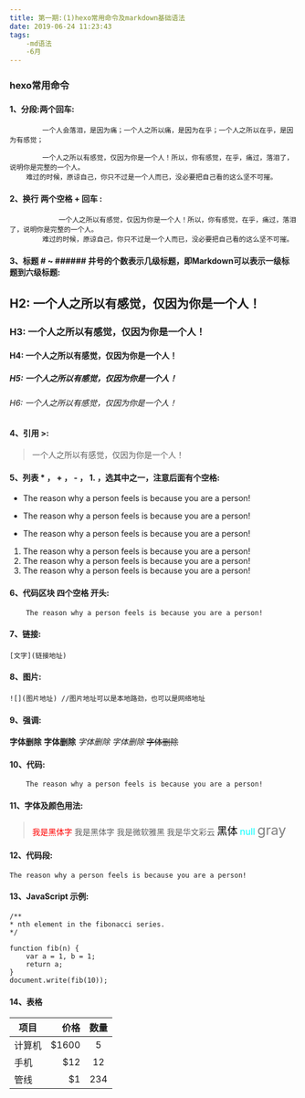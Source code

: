 ```yaml
---
title: 第一期:(1)hexo常用命令及markdown基础语法
date: 2019-06-24 11:23:43
tags:
    -md语法
    -6月
---
```

### hexo常用命令

#### 1、分段:两个回车:
```
        一个人会落泪，是因为痛；一个人之所以痛，是因为在乎；一个人之所以在乎，是因为有感觉；
     
        一个人之所以有感觉，仅因为你是一个人！所以，你有感觉，在乎，痛过，落泪了，说明你是完整的一个人。
    难过的时候，原谅自己，你只不过是一个人而已，没必要把自己看的这么坚不可摧。
```

#### 2、换行 两个空格 + 回车 :
```
            一个人之所以有感觉，仅因为你是一个人！所以，你有感觉，在乎，痛过，落泪了，说明你是完整的一个人。  
        难过的时候，原谅自己，你只不过是一个人而已，没必要把自己看的这么坚不可摧。
```
#### 3、标题 # ~ ###### 井号的个数表示几级标题，即Markdown可以表示一级标题到六级标题:

## H2: 一个人之所以有感觉，仅因为你是一个人！
### H3: 一个人之所以有感觉，仅因为你是一个人！
#### H4: 一个人之所以有感觉，仅因为你是一个人！
##### H5: 一个人之所以有感觉，仅因为你是一个人！
###### H6: 一个人之所以有感觉，仅因为你是一个人！

#### 4、引用 >:

> 一个人之所以有感觉，仅因为你是一个人！

#### 5、列表 * ， + ， - ， 1. ，选其中之一，注意后面有个空格:

* The reason why a person feels is because you are a person!
+ The reason why a person feels is because you are a person!
- The reason why a person feels is because you are a person!

1. The reason why a person feels is because you are a person!
2. The reason why a person feels is because you are a person!
3. The reason why a person feels is because you are a person!
    
#### 6、代码区块 四个空格 开头:
```
    The reason why a person feels is because you are a person!
```
#### 7、链接:
`
    [文字](链接地址)
`

#### 8、图片:
`
    ![](图片地址) //图片地址可以是本地路劲，也可以是网络地址
`
#### 9、强调:

**字体删除** 
__字体删除__ 
_字体删除_ 
*字体删除*
~~字体删除~~

#### 10、代码:

```
    The reason why a person feels is because you are a person! 
```
#### 11、字体及颜色用法:

> <font color=red face="黑体">我是黑体字</font>
> <font face="黑体">我是黑体字</font>
> <font face="微软雅黑">我是微软雅黑</font>
> <font face="STCAIYUN">我是华文彩云</font>
> <font color=black size=4 face="黑体">黑体</font>
> <font color=#00ffff size=3>null</font>
> <font color=gray size=5>gray</font>

#### 12、代码段:

`
The reason why a person feels is because you are a person! 
`

#### 13、JavaScript 示例:

```
/**
* nth element in the fibonacci series.
*/

function fib(n) {
    var a = 1, b = 1;
    return a;
}
document.write(fib(10));
```

#### 14、表格
 
| 项目        | 价格    |  数量   |
| --------    | -----: | :----:  |
| 计算机      | \$1600  |   5    |
| 手机        |   \$12  |   12   |
| 管线        |    \$1  |   234  |



